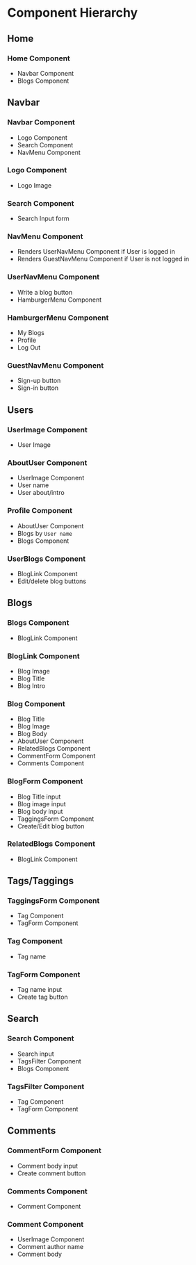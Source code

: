 # Component Hierarchy

## Home

### Home Component
  - Navbar Component
  - Blogs Component

## Navbar

### Navbar Component
  - Logo Component
  - Search Component
  - NavMenu Component

### Logo Component
  - Logo Image

### Search Component
  - Search Input form

### NavMenu Component
  - Renders UserNavMenu Component if User is logged in
  - Renders GuestNavMenu Component if User is not logged in

### UserNavMenu Component
  - Write a blog button
  - HamburgerMenu Component

### HamburgerMenu Component
  - My Blogs
  - Profile
  - Log Out

### GuestNavMenu Component
- Sign-up button
- Sign-in button

## Users

### UserImage Component
  - User Image

### AboutUser Component
  - UserImage Component
  - User name
  - User about/intro

### Profile Component
  - AboutUser Component
  - Blogs by `User name`
  - Blogs Component

### UserBlogs Component
  - BlogLink Component
  - Edit/delete blog buttons

## Blogs

### Blogs Component
  - BlogLink Component

### BlogLink Component
  - Blog Image
  - Blog Title
  - Blog Intro

### Blog Component
  - Blog Title
  - Blog Image
  - Blog Body
  - AboutUser Component
  - RelatedBlogs Component
  - CommentForm Component
  - Comments Component

### BlogForm Component
  - Blog Title input
  - Blog image input
  - Blog body input
  - TaggingsForm Component
  - Create/Edit blog button

### RelatedBlogs Component
  - BlogLink Component

## Tags/Taggings

### TaggingsForm Component
  - Tag Component
  - TagForm Component

### Tag Component
  - Tag name

### TagForm Component
  - Tag name input
  - Create tag button

## Search

### Search Component
  - Search input
  - TagsFilter Component
  - Blogs Component

### TagsFilter Component
  - Tag Component
  - TagForm Component

## Comments

### CommentForm Component
  - Comment body input
  - Create comment button

### Comments Component
  - Comment Component

### Comment Component
  - UserImage Component
  - Comment author name
  - Comment body
